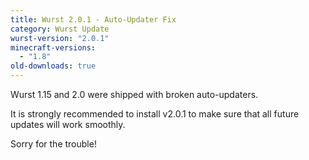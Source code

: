 ```yaml
---
title: Wurst 2.0.1 - Auto-Updater Fix
category: Wurst Update
wurst-version: "2.0.1"
minecraft-versions:
  - "1.8"
old-downloads: true
---
```

Wurst 1.15 and 2.0 were shipped with broken auto-updaters.

It is strongly recommended to install v2.0.1 to make sure that all future updates will work smoothly.

Sorry for the trouble!
